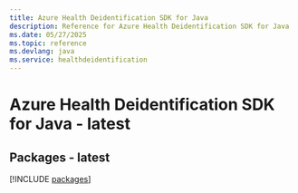 ```yaml
---
title: Azure Health Deidentification SDK for Java
description: Reference for Azure Health Deidentification SDK for Java
ms.date: 05/27/2025
ms.topic: reference
ms.devlang: java
ms.service: healthdeidentification
---
```

# Azure Health Deidentification SDK for Java - latest
## Packages - latest
[!INCLUDE [packages](health-deidentification-index.md)]